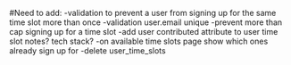 #Need to add:
  -validation to prevent a user from signing up for the same time slot more than once
  -validation user.email unique
  -prevent more than cap signing up for a time slot
  -add user contributed attribute to user time slot notes? tech stack?
  -on available time slots page show which ones already sign up for
  -delete user_time_slots

